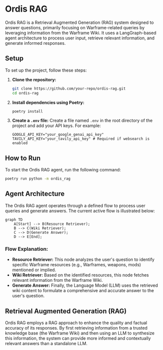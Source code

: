 # Ordis RAG

Ordis RAG is a Retrieval Augmented Generation (RAG) system designed to answer questions, primarily focusing on Warframe-related queries by leveraging information from the Warframe Wiki. It uses a LangGraph-based agent architecture to process user input, retrieve relevant information, and generate informed responses.

## Setup

To set up the project, follow these steps:

1.  **Clone the repository:**
    ```bash
    git clone https://github.com/your-repo/ordis-rag.git
    cd ordis-rag
    ```

2.  **Install dependencies using Poetry:**
    ```bash
    poetry install
    ```

3.  **Create a `.env` file:**
    Create a file named `.env` in the root directory of the project and add your API keys. For example:
    ```
    GOOGLE_API_KEY="your_google_genai_api_key"
    TAVILY_API_KEY="your_tavily_api_key" # Required if websearch is enabled
    ```

## How to Run

To start the Ordis RAG agent, run the following command:

```bash
poetry run python -m ordis_rag
```

## Agent Architecture

The Ordis RAG agent operates through a defined flow to process user queries and generate answers. The current active flow is illustrated below:

```mermaid
graph TD
    A[Start] --> B(Resource Retriever);
    B --> C(Wiki Retriever);
    C --> D(Generate Answer);
    D --> E[End];
```

### Flow Explanation:

*   **Resource Retriever:** This node analyzes the user's question to identify specific Warframe resources (e.g., Warframes, weapons, mods) mentioned or implied.
*   **Wiki Retriever:** Based on the identified resources, this node fetches relevant information from the Warframe Wiki.
*   **Generate Answer:** Finally, the Language Model (LLM) uses the retrieved wiki content to formulate a comprehensive and accurate answer to the user's question.

## Retrieval Augmented Generation (RAG)

Ordis RAG employs a RAG approach to enhance the quality and factual accuracy of its responses. By first retrieving information from a trusted knowledge base (the Warframe Wiki) and then using an LLM to synthesize this information, the system can provide more informed and contextually relevant answers than a standalone LLM.

